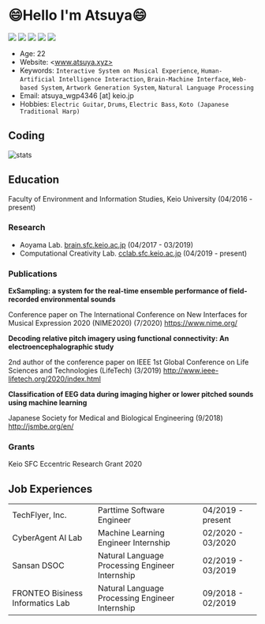 # 😄Hello I'm Atsuya😄

[![](https://img.shields.io/badge/Check-Portfolio-ff3366)](https://github.com/atsukoba/atsukoba/blob/master/portfolio_202007.pdf)
[![](https://img.shields.io/badge/Listen-SoundCloud-orange)](https://soundcloud.com/atsu_jg43yr)
[![](https://img.shields.io/badge/Follow-Twitter-00acee)](https://twitter.com/atsuyakoba)
[![](https://img.shields.io/badge/Connect-Linkedin-0077b5)](https://www.linkedin.com/in/atsuyakobayashi/?locale=ja_JP)
[![](https://img.shields.io/badge/Research-GoogleScholar-888888)](https://scholar.google.com/citations?user=wk9-xH8AAAAJ&hl=ja)

- Age: 22
- Website: <www.atsuya.xyz>
- Keywords: `Interactive System on Musical Experience`, `Human-Artificial Intelligence Interaction`, `Brain-Machine Interface`, `Web-based System`, `Artwork Generation System`, `Natural Language Processing`
- Email: atsuya_wgp4346 [at] keio.jp
- Hobbies: `Electric Guitar`, `Drums`, `Electric Bass`, `Koto (Japanese Traditional Harp)`

## Coding

![stats](https://github-readme-stats.vercel.app/api?username=atsukoba&count_private=true&show_icons=true)

## Education

Faculty of Environment and Information Studies, Keio University (04/2016 - present)

### Research

- Aoyama Lab. [brain.sfc.keio.ac.jp](https://brain.sfc.keio.ac.jp) (04/2017 - 03/2019)
- Computational Creativity Lab. [cclab.sfc.keio.ac.jp](https://cclab.sfc.keio.ac.jp) (04/2019 - present)

### Publications

**ExSampling: a system for the real-time ensemble performance of field-recorded environmental sounds**

Conference paper on The International Conference on New Interfaces for Musical Expression 2020 (NIME2020) (7/2020) <https://www.nime.org/>

**Decoding relative pitch imagery using functional connectivity: An electroencephalographic study**

2nd author of the conference paper on IEEE 1st Global Conference on Life Sciences and Technologies (LifeTech) (3/2019) <http://www.ieee-lifetech.org/2020/index.html>

**Classification of EEG data during imaging higher or lower pitched sounds using machine learning**

Japanese Society for Medical and Biological Engineering (9/2018) <http://jsmbe.org/en/>

### Grants

Keio SFC Eccentric Research Grant 2020

## Job Experiences

||||
|:--|:--|:--|
|TechFlyer, Inc.| Parttime Software Engineer|04/2019 - present|
|CyberAgent AI Lab| Machine Learning Engineer Internship |02/2020 - 03/2020|
|Sansan DSOC| Natural Language Processing Engineer Internship|02/2019 - 03/2019|
|FRONTEO Bisiness Informatics Lab|Natural Language Processing Engineer Internship|09/2018 - 02/2019|
